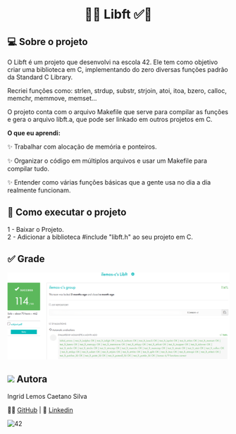 <h1 align="center"> 
	  🚀✅ Libft ✅🚀
</h1>

## 💻 Sobre o projeto

O Libft é um projeto que desenvolvi na escola 42. Ele tem como objetivo criar uma biblioteca em C, implementando do zero diversas funções padrão da Standard C Library. 

Recriei funções como: strlen, strdup, substr, strjoin, atoi, itoa, bzero, calloc, memchr, memmove, memset...

O projeto conta com o arquivo Makefile que serve para compilar as funções e gera o arquivo libft.a, que pode ser linkado em outros projetos em C.

<strong>O que eu aprendi:</strong>

✨ Trabalhar com alocação de memória e ponteiros.

✨ Organizar o código em múltiplos arquivos e usar um Makefile para compilar tudo.

✨ Entender como várias funções básicas que a gente usa no dia a dia realmente funcionam.

## 🚀 Como executar o projeto

1 - Baixar o Projeto. <br>
2 - Adicionar a biblioteca #include "libft.h" ao seu projeto em C.

## ✅ Grade

![Web1](https://github.com/IngridLemosCaetano/libft/blob/main/src/libft.png)

## <img src="https://github.com/user-attachments/assets/c7002718-57e0-4c87-9a47-5c14e509d9ea" width="30px"/> Autora

Ingrid Lemos Caetano Silva

👩‍💻 [GitHub](https://github.com/IngridLemosCaetano) | 💼 [Linkedin](https://br.linkedin.com/in/ingrid-lemos-caetano)


![42](https://img.shields.io/badge/School-42-black?style=for-the-badge)
